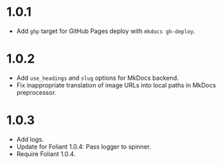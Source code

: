 # 1.0.1

-   Add `ghp` target for GitHub Pages deploy with `mkdocs gh-deploy`.


# 1.0.2

-   Add `use_headings` and `slug` options for MkDocs backend.
-   Fix inappropriate translation of image URLs into local paths in MkDocs preprocessor.


# 1.0.3

-   Add logs.
-   Update for Foliant 1.0.4: Pass logger to spinner.
-   Require Foliant 1.0.4.
